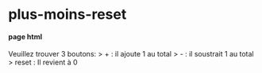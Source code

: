 # plus-moins-reset
<h4>page html</h4> 
Veuillez trouver 3 boutons:
> + : il ajoute 1 au total
> - : il soustrait 1 au total
> reset : Il revient à 0
